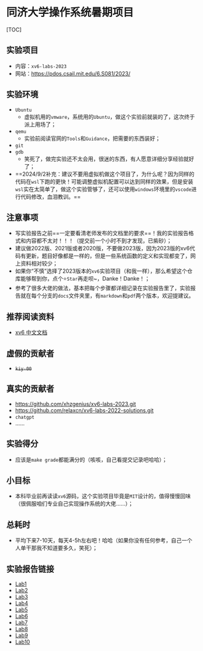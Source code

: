 # 同济大学操作系统暑期项目

[TOC]

## 实验项目

* 内容：`xv6-labs-2023`
* 网站：https://pdos.csail.mit.edu/6.S081/2023/



## 实验环境

* `Ubuntu`
  * 虚拟机用的`vmware`，系统用的`Ubuntu`，做这个实验前就装的了，这次终于派上用场了；
* `qemu`
  * 实验前阅读官网的`Tools`和`Guidance`，把需要的东西装好；
* `git`
* `gdb`
  * 笑死了，做完实验还不太会用，很迷的东西，有人愿意详细分享经验就好了；
* ==2024/9/2补充：建议不要用虚拟机做这个项目了，为什么呢？因为同样的代码在`wsl`下跑的更快！可能调整虚拟机配置可以达到同样的效果，但是安装`wsl`实在太简单了，做这个实验管够了，还可以使用`windows`环境里的`vscode`进行代码修改，血泪教训。==



## 注意事项

* 写实验报告之前==一定要看清老师发布的文档里的要求==！我的实验报告格式和内容都不太对！！！（提交前一个小时不到才发现，已紫砂）；
* 建议做2022版、2021版或者2020版，不要做2023版，因为2023版的xv6代码有更新，题目好像都是一样的，但是一些系统函数的定义和实现都变了，网上资料相对较少；
* 如果你“不慎”选择了2023版本的`xv6`实验项目（和我一样），那么希望这个仓库能够帮到你，点个:star:`Star`再走呗~，Danke！Danke！；
* 参考了很多大佬的做法，基本把每个步骤都详细记录在实验报告里了，实验报告就在每个分支的`docs`文件夹里，有`markdown`和`pdf`两个版本，欢迎提建议。



## 推荐阅读资料

* [xv6 中文文档](https://th0ar.gitbooks.io/xv6-chinese/content/)

## 虚假的贡献者

* ~~`kiy-00`~~

## 真实的贡献者

* https://github.com/xhzgenius/xv6-labs-2023.git
* https://github.com/relaxcn/xv6-labs-2022-solutions.git
* `chatgpt`
* ……



## 实验得分

* 应该是`make grade`都能满分的（咳咳，自己看提交记录吧哈哈）；



## 小目标

* 本科毕业前再读读`xv6`源码，这个实验项目毕竟是`MIT`设计的，值得慢慢回味（很佩服咱们专业自己实现操作系统的大佬……）；



## 总耗时

* 平均下来7-10天，每天4-5h左右吧！哈哈（如果你没有任何参考，自己一个人单干那我不知道要多久，笑死）；



## 实验报告链接

* [Lab1](https://github.com/kiy-00/xv6-labs-2023/blob/util/docs/Lab1%20Xv6%20and%20Unix%20utilities.md)
* [Lab2](https://github.com/kiy-00/xv6-labs-2023/blob/syscall/docs/Lab2%20system%20calls.md)
* [Lab3](https://github.com/kiy-00/xv6-labs-2023/blob/pgtbl/docs/Lab3%20Page%20tables.md)
* [Lab4](https://github.com/kiy-00/xv6-labs-2023/blob/traps/docs/Lab4%20Traps.md)
* [Lab5](https://github.com/kiy-00/xv6-labs-2023/blob/cow/docs/Lab5%20Copy-on-Write%20Fork%20for%20xv6.md)
* [Lab6](https://github.com/kiy-00/xv6-labs-2023/blob/thread/docs/Lab6%20Multithreading.md)
* [Lab7](https://github.com/kiy-00/xv6-labs-2023/blob/net/docs/Lab7%20networking.md)
* [Lab8](https://github.com/kiy-00/xv6-labs-2023/blob/lock/docs/Lab8%20locks.md)
* [Lab9](https://github.com/kiy-00/xv6-labs-2023/blob/fs/docs/Lab9%20file%20system.md)
* [Lab10](https://github.com/kiy-00/xv6-labs-2023/blob/mmap/docs/Lab10%20mmap.md)